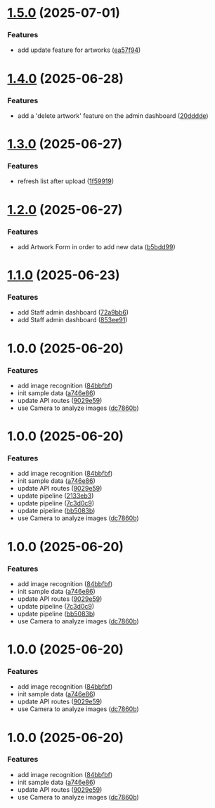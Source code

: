 # [1.5.0](https://github.com/rvuong/odomate/compare/v1.4.0...v1.5.0) (2025-07-01)


### Features

* add update feature for artworks ([ea57f94](https://github.com/rvuong/odomate/commit/ea57f94e02ee5fdaa222240311d7d6114c5399ca))

# [1.4.0](https://github.com/rvuong/odomate/compare/v1.3.0...v1.4.0) (2025-06-28)


### Features

* add a 'delete artwork' feature on the admin dashboard ([20dddde](https://github.com/rvuong/odomate/commit/20dddde45e38a0625b7e0226b680d2427b775027))

# [1.3.0](https://github.com/rvuong/odomate/compare/v1.2.0...v1.3.0) (2025-06-27)


### Features

* refresh list after upload ([1f59919](https://github.com/rvuong/odomate/commit/1f59919907f6e23489f7264b8468ec6b97c9b924))

# [1.2.0](https://github.com/rvuong/odomate/compare/v1.1.0...v1.2.0) (2025-06-27)


### Features

* add Artwork Form in order to add new data ([b5bdd99](https://github.com/rvuong/odomate/commit/b5bdd9957b09719ca149e985043228457b7c39f6))

# [1.1.0](https://github.com/rvuong/odomate/compare/v1.0.0...v1.1.0) (2025-06-23)


### Features

* add Staff admin dashboard ([72a9bb6](https://github.com/rvuong/odomate/commit/72a9bb6a0a80f5a1696700c9f3d6c06627febf98))
* add Staff admin dashboard ([853ee91](https://github.com/rvuong/odomate/commit/853ee918f15a7e51f45c83a8ba455574a6fec211))

# 1.0.0 (2025-06-20)


### Features

* add image recognition ([84bbfbf](https://github.com/rvuong/odomate/commit/84bbfbf4d2c8e6114d8dac3054803ca820ca0260))
* init sample data ([a746e86](https://github.com/rvuong/odomate/commit/a746e86c4cdef96f0adea450fbb4adbe032d74f1))
* update API routes ([9029e59](https://github.com/rvuong/odomate/commit/9029e596757c4d5614f43d7963cc9ef656f9743d))
* use Camera to analyze images ([dc7860b](https://github.com/rvuong/odomate/commit/dc7860bf1ebb44c0ab171290175a0566577c7790))

# 1.0.0 (2025-06-20)


### Features

* add image recognition ([84bbfbf](https://github.com/rvuong/odomate/commit/84bbfbf4d2c8e6114d8dac3054803ca820ca0260))
* init sample data ([a746e86](https://github.com/rvuong/odomate/commit/a746e86c4cdef96f0adea450fbb4adbe032d74f1))
* update API routes ([9029e59](https://github.com/rvuong/odomate/commit/9029e596757c4d5614f43d7963cc9ef656f9743d))
* update pipeline ([2133eb3](https://github.com/rvuong/odomate/commit/2133eb3f21cda1ba3e1d380c8697b611cf6f5383))
* update pipeline ([7c3d0c9](https://github.com/rvuong/odomate/commit/7c3d0c98f3030596fbd5a910500d6bd8c57cee34))
* update pipeline ([bb5083b](https://github.com/rvuong/odomate/commit/bb5083b060610b5b8a629b9b7e8c7d6aa20c8026))
* use Camera to analyze images ([dc7860b](https://github.com/rvuong/odomate/commit/dc7860bf1ebb44c0ab171290175a0566577c7790))

# 1.0.0 (2025-06-20)


### Features

* add image recognition ([84bbfbf](https://github.com/rvuong/odomate/commit/84bbfbf4d2c8e6114d8dac3054803ca820ca0260))
* init sample data ([a746e86](https://github.com/rvuong/odomate/commit/a746e86c4cdef96f0adea450fbb4adbe032d74f1))
* update API routes ([9029e59](https://github.com/rvuong/odomate/commit/9029e596757c4d5614f43d7963cc9ef656f9743d))
* update pipeline ([7c3d0c9](https://github.com/rvuong/odomate/commit/7c3d0c98f3030596fbd5a910500d6bd8c57cee34))
* update pipeline ([bb5083b](https://github.com/rvuong/odomate/commit/bb5083b060610b5b8a629b9b7e8c7d6aa20c8026))
* use Camera to analyze images ([dc7860b](https://github.com/rvuong/odomate/commit/dc7860bf1ebb44c0ab171290175a0566577c7790))

# 1.0.0 (2025-06-20)


### Features

* add image recognition ([84bbfbf](https://github.com/rvuong/odomate/commit/84bbfbf4d2c8e6114d8dac3054803ca820ca0260))
* init sample data ([a746e86](https://github.com/rvuong/odomate/commit/a746e86c4cdef96f0adea450fbb4adbe032d74f1))
* update API routes ([9029e59](https://github.com/rvuong/odomate/commit/9029e596757c4d5614f43d7963cc9ef656f9743d))
* use Camera to analyze images ([dc7860b](https://github.com/rvuong/odomate/commit/dc7860bf1ebb44c0ab171290175a0566577c7790))

# 1.0.0 (2025-06-20)


### Features

* add image recognition ([84bbfbf](https://github.com/rvuong/odomate/commit/84bbfbf4d2c8e6114d8dac3054803ca820ca0260))
* init sample data ([a746e86](https://github.com/rvuong/odomate/commit/a746e86c4cdef96f0adea450fbb4adbe032d74f1))
* update API routes ([9029e59](https://github.com/rvuong/odomate/commit/9029e596757c4d5614f43d7963cc9ef656f9743d))
* use Camera to analyze images ([dc7860b](https://github.com/rvuong/odomate/commit/dc7860bf1ebb44c0ab171290175a0566577c7790))
